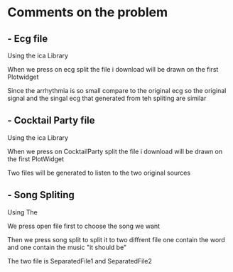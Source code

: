 # Comments on the problem

## - Ecg file 

Using the ica Library

When we press on ecg split the file i download will be drawn on the first Plotwidget 

Since the arrhythmia is so small compare to the original ecg so the original signal and the singal ecg that generated from teh spliting are similar 

## - Cocktail Party file 

Using the ica Library

When we press on CocktailParty split the file i download will be drawn on the first PlotWidget

Two files will be generated to listen to the two original sources

## - Song Spliting

Using The 

We press open file first to choose the song we want 

Then we press song split to split it to two diffrent file one contain the word and one contain the music "it should be" 

The two file is SeparatedFile1 and SeparatedFile2